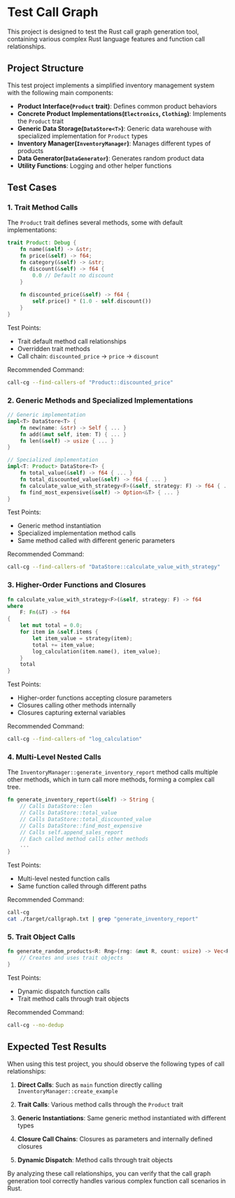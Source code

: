 # Test Call Graph

This project is designed to test the Rust call graph generation tool, containing various complex Rust language features and function call relationships.

## Project Structure

This test project implements a simplified inventory management system with the following main components:

- **Product Interface(`Product` trait)**: Defines common product behaviors
- **Concrete Product Implementations(`Electronics`, `Clothing`)**: Implements the `Product` trait
- **Generic Data Storage(`DataStore<T>`)**: Generic data warehouse with specialized implementation for `Product` types
- **Inventory Manager(`InventoryManager`)**: Manages different types of products
- **Data Generator(`DataGenerator`)**: Generates random product data
- **Utility Functions**: Logging and other helper functions

## Test Cases

### 1. Trait Method Calls

The `Product` trait defines several methods, some with default implementations:

```rust
trait Product: Debug {
    fn name(&self) -> &str;
    fn price(&self) -> f64;
    fn category(&self) -> &str;
    fn discount(&self) -> f64 {
        0.0 // Default no discount
    }
    
    fn discounted_price(&self) -> f64 {
        self.price() * (1.0 - self.discount())
    }
}
```

Test Points:
- Trait default method call relationships
- Overridden trait methods
- Call chain: `discounted_price` -> `price` -> `discount`

Recommended Command:
```bash
call-cg --find-callers-of "Product::discounted_price"
```

### 2. Generic Methods and Specialized Implementations

```rust
// Generic implementation
impl<T> DataStore<T> {
    fn new(name: &str) -> Self { ... }
    fn add(&mut self, item: T) { ... }
    fn len(&self) -> usize { ... }
}

// Specialized implementation
impl<T: Product> DataStore<T> {
    fn total_value(&self) -> f64 { ... }
    fn total_discounted_value(&self) -> f64 { ... }
    fn calculate_value_with_strategy<F>(&self, strategy: F) -> f64 { ... }
    fn find_most_expensive(&self) -> Option<&T> { ... }
}
```

Test Points:
- Generic method instantiation
- Specialized implementation method calls
- Same method called with different generic parameters

Recommended Command:
```bash
call-cg --find-callers-of "DataStore::calculate_value_with_strategy"
```

### 3. Higher-Order Functions and Closures

```rust
fn calculate_value_with_strategy<F>(&self, strategy: F) -> f64 
where 
    F: Fn(&T) -> f64 
{
    let mut total = 0.0;
    for item in &self.items {
        let item_value = strategy(item);
        total += item_value;
        log_calculation(item.name(), item_value);
    }
    total
}
```

Test Points:
- Higher-order functions accepting closure parameters
- Closures calling other methods internally
- Closures capturing external variables

Recommended Command:
```bash
call-cg --find-callers-of "log_calculation"
```

### 4. Multi-Level Nested Calls

The `InventoryManager::generate_inventory_report` method calls multiple other methods, which in turn call more methods, forming a complex call tree.

```rust
fn generate_inventory_report(&self) -> String {
    // Calls DataStore::len
    // Calls DataStore::total_value
    // Calls DataStore::total_discounted_value
    // Calls DataStore::find_most_expensive
    // Calls self.append_sales_report
    // Each called method calls other methods
    ...
}
```

Test Points:
- Multi-level nested function calls
- Same function called through different paths

Recommended Command:
```bash
call-cg
cat ./target/callgraph.txt | grep "generate_inventory_report"
```

### 5. Trait Object Calls

```rust
fn generate_random_products<R: Rng>(rng: &mut R, count: usize) -> Vec<Rc<dyn Product>> {
    // Creates and uses trait objects
}
```

Test Points:
- Dynamic dispatch function calls
- Trait method calls through trait objects

Recommended Command:
```bash
call-cg --no-dedup
```

## Expected Test Results

When using this test project, you should observe the following types of call relationships:

1. **Direct Calls**: Such as `main` function directly calling `InventoryManager::create_example`

2. **Trait Calls**: Various method calls through the `Product` trait

3. **Generic Instantiations**: Same generic method instantiated with different types

4. **Closure Call Chains**: Closures as parameters and internally defined closures

5. **Dynamic Dispatch**: Method calls through trait objects

By analyzing these call relationships, you can verify that the call graph generation tool correctly handles various complex function call scenarios in Rust. 